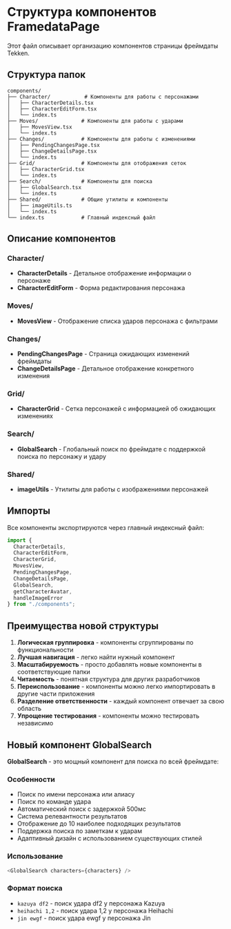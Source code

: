# Структура компонентов FramedataPage

Этот файл описывает организацию компонентов страницы фреймдаты Tekken.

## Структура папок

```
components/
├── Character/           # Компоненты для работы с персонажами
│   ├── CharacterDetails.tsx
│   ├── CharacterEditForm.tsx
│   └── index.ts
├── Moves/              # Компоненты для работы с ударами
│   ├── MovesView.tsx
│   └── index.ts
├── Changes/            # Компоненты для работы с изменениями
│   ├── PendingChangesPage.tsx
│   ├── ChangeDetailsPage.tsx
│   └── index.ts
├── Grid/               # Компоненты для отображения сеток
│   ├── CharacterGrid.tsx
│   └── index.ts
├── Search/             # Компоненты для поиска
│   ├── GlobalSearch.tsx
│   └── index.ts
├── Shared/             # Общие утилиты и компоненты
│   ├── imageUtils.ts
│   └── index.ts
└── index.ts            # Главный индексный файл
```

## Описание компонентов

### Character/

- **CharacterDetails** - Детальное отображение информации о персонаже
- **CharacterEditForm** - Форма редактирования персонажа

### Moves/

- **MovesView** - Отображение списка ударов персонажа с фильтрами

### Changes/

- **PendingChangesPage** - Страница ожидающих изменений фреймдаты
- **ChangeDetailsPage** - Детальное отображение конкретного изменения

### Grid/

- **CharacterGrid** - Сетка персонажей с информацией об ожидающих изменениях

### Search/

- **GlobalSearch** - Глобальный поиск по фреймдате с поддержкой поиска по персонажу и удару

### Shared/

- **imageUtils** - Утилиты для работы с изображениями персонажей

## Импорты

Все компоненты экспортируются через главный индексный файл:

```typescript
import { 
  CharacterDetails, 
  CharacterEditForm, 
  CharacterGrid, 
  MovesView,
  PendingChangesPage,
  ChangeDetailsPage,
  GlobalSearch,
  getCharacterAvatar,
  handleImageError 
} from "./components";
```

## Преимущества новой структуры

1. **Логическая группировка** - компоненты сгруппированы по функциональности
2. **Лучшая навигация** - легко найти нужный компонент
3. **Масштабируемость** - просто добавлять новые компоненты в соответствующие папки
4. **Читаемость** - понятная структура для других разработчиков
5. **Переиспользование** - компоненты можно легко импортировать в другие части приложения
6. **Разделение ответственности** - каждый компонент отвечает за свою область
7. **Упрощение тестирования** - компоненты можно тестировать независимо

## Новый компонент GlobalSearch

**GlobalSearch** - это мощный компонент для поиска по всей фреймдате:

### Особенности

- Поиск по имени персонажа или алиасу
- Поиск по команде удара
- Автоматический поиск с задержкой 500мс
- Система релевантности результатов
- Отображение до 10 наиболее подходящих результатов
- Поддержка поиска по заметкам к ударам
- Адаптивный дизайн с использованием существующих стилей

### Использование

```typescript
<GlobalSearch characters={characters} />
```

### Формат поиска

- `kazuya df2` - поиск удара df2 у персонажа Kazuya
- `heihachi 1,2` - поиск удара 1,2 у персонажа Heihachi
- `jin ewgf` - поиск удара ewgf у персонажа Jin
